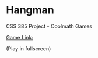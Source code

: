 # Hangman
CSS 385 Project - Coolmath Games

[Game Link:](https://jchuang71.github.io/Hangman/)

(Play in fullscreen)
